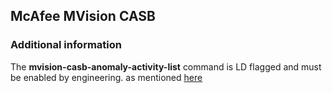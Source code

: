 ## McAfee MVision CASB

### Additional information
The **mvision-casb-anomaly-activity-list** command is LD flagged and must be enabled by engineering. as mentioned [here](https://success.myshn.net/Skyhigh_CASB/Skyhigh_CASB_APIs/Anomalous_Activity_API/About_the_Anomalous_Activity_API)